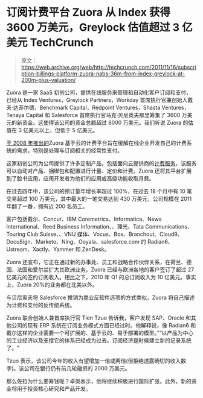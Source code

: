 # 订阅计费平台 Zuora 从 Index 获得 3600 万美元，Greylock 估值超过 3 亿美元 TechCrunch

> 原文：<https://web.archive.org/web/http://techcrunch.com/2011/11/16/subscription-billings-platform-zuora-nabs-36m-from-index-greylock-at-200m-plus-valuation/>

Zuora 是一家 SaaS 初创公司，提供在线服务来管理和自动化客户订阅和支付，已经从 Index Ventures，Greylock Partners，Workday 首席执行官兼创始人戴夫·达菲尔德，Benchmark Capital，Redpoint Ventures，Shasta Ventures，Tenaya Capital 和 Salesforce 首席执行官马克·贝尼奥夫那里筹集了 3600 万美元的新资金。这使得该公司的资金总额超过 8000 万美元。我们听说 Zuora 的估值在 3 亿美元以上，但低于 5 亿美元。

[于 2008 年推出的](https://web.archive.org/web/20230203080029/https://techcrunch.com/2008/05/20/zuora-the-salesforce-for-online-billing-launches/)Zuora 基于云的计费平台旨在缓解在线企业开发自己的计费系统的需求，特别是处理与订阅相关的经常性支付。

这家初创公司为公司提供了许多定制产品，包括面向云提供商的[计费服务](https://web.archive.org/web/20230203080029/http://www.techcrunchit.com/2010/06/23/zuora-launches-billing-service-for-cloud-providers/)，该服务可以自动对产品、捆绑包和配置进行计量、定价和计费。Zuora 还将其平台扩展到了脸书应用，应用开发者为他们的应用或高级功能收取月费。

在过去四年中，该公司的预订量年增长率超过 100%，在过去 18 个月中有 10 笔交易超过 100 万美元，其中最大的一笔交易达到 430 万美元，公司规模在 2011 年翻了一番，拥有近 200 名员工。

客户包括戴尔、Concur、IBM Coremetrics、Informatica、News International、Reed Business Information、、理光、Tata Communications、Touring Club Suisse、、VNU 媒体、Vocus、Box、Branchout、Cloud9、DocuSign、Marketo、Ning、Ooyala、salesforce.com 的 Radian6、Ustream、Xactly、Yammer 和 ZenDesk。

Zuora 还宣布，它正在通过新的办事处、员工和战略合作伙伴关系，在荷兰、德国、法国和爱尔兰扩大其欧洲业务。Zuora 已经与欧洲各地的客户签订了超过 27 亿美元的签约订阅收入。相比之下，2010 年 Q1 的总订阅收入为 10 亿美元。事实上，Zuora 20%的业务都在北美以外。

与贝尼奥夫将 Salesforce 推销为商业反软件选项的方式类似，Zuora 将自己描述为计费和支付的反传统系统。

Zuora 联合创始人兼首席执行官 Tien Tzuo 告诉我，客户发现 SAP、Oracle 和其他公司的现有 ERP 系统在订阅业务模式方面已经过时。他解释说，像 Radian6 和戴尔这样的企业需要一个可扩展的、基于云的、易于部署的模型。”“以产品为中心的工业经济以及支撑它的体系已经成为过去。订阅经济是时候建立新的记录系统了。"

Tzuo 表示，该公司今年的收入有望增加一倍或两倍(但拒绝透露确切的收入数字)。该公司在银行仍有前几轮融资的 2000 万美元。

那么佐拉为什么要筹钱呢？卓奥表示，他将继续积极进行国际扩张。此外，新的资金将用于投资核心研究和产品开发。
